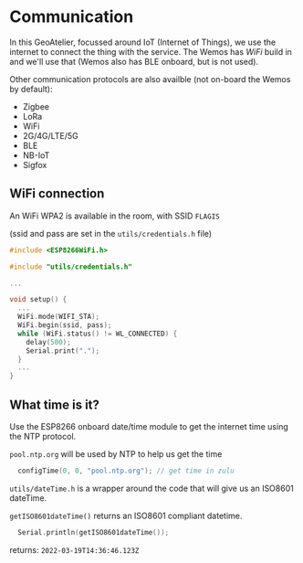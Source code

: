 # Communication
In this GeoAtelier, focussed around IoT (Internet of Things), we use the internet to connect the thing with the service. The Wemos has *WiFi* build in and we'll use that (Wemos also has BLE onboard, but is not used). 

Other communication protocols are also availble (not on-board the Wemos by default):

* Zigbee
* LoRa
* WiFi
* 2G/4G/LTE/5G
* BLE
* NB-IoT
* Sigfox

## WiFi connection

An WiFi WPA2 is available in the room, with SSID `FLAGIS`

(ssid and pass are set in the `utils/credentials.h` file)

```cpp
#include <ESP8266WiFi.h>

#include "utils/credentials.h"

...

void setup() {
  ...
  WiFi.mode(WIFI_STA);
  WiFi.begin(ssid, pass);
  while (WiFi.status() != WL_CONNECTED) {
    delay(500);
    Serial.print(".");
  }
  ...
}
```

## What time is it?

Use the ESP8266 onboard date/time module to get the internet time using the NTP protocol.

`pool.ntp.org` will be used by NTP to help us get the time

```cpp
  configTime(0, 0, "pool.ntp.org"); // get time in zulu
```

`utils/dateTime.h` is a wrapper around the code that will give us an ISO8601 dateTime.

`getISO8601dateTime()` returns an ISO8601 compliant datetime.

```cpp
  Serial.println(getISO8601dateTime());
```

returns: `2022-03-19T14:36:46.123Z`
